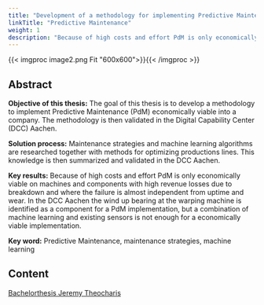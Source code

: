 ```yaml
--- 
title: "Development of a methodology for implementing Predictive Maintenance" 
linkTitle: "Predictive Maintenance" 
weight: 1 
description: "Because of high costs and effort PdM is only economically viable on machines and components with high revenue losses due to breakdown and where the failure is almost independent from uptime"
---
```


{{< imgproc image2.png Fit "600x600">}}{{< /imgproc >}}

## Abstract

**Objective of this thesis:** The goal of this thesis is to develop a methodology to implement Predictive Maintenance (PdM) economically viable into a company. The methodology is then validated in the Digital Capability Center (DCC) Aachen.

**Solution process:** Maintenance strategies and machine learning algorithms are researched together with methods for optimizing productions lines. This knowledge is then summarized and validated in the DCC Aachen.

**Key results:** Because of high costs and effort PdM is only economically viable on machines and components with high revenue losses due to breakdown and where the failure is almost independent from uptime and wear. In the DCC Aachen the wind up bearing at the warping machine is identified as a component for a PdM implementation, but a combination of machine learning and existing sensors is not enough for a economically viable implementation.

**Key word:** Predictive Maintenance, maintenance strategies, machine learning

## Content

[Bachelorthesis Jeremy Theocharis](/publications/BA_Jeremy_Theocharis.pdf)
